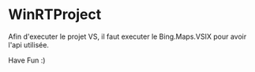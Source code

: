 # WinRTProject

Afin d'executer le projet VS,
il faut executer le Bing.Maps.VSIX pour avoir l'api utilisée.

Have Fun :)
